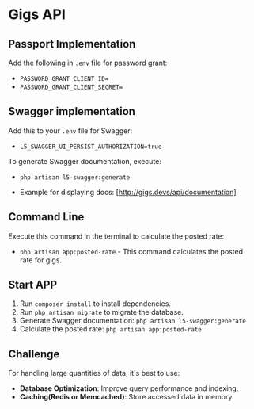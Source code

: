 # Gigs API

## Passport Implementation
Add the following in `.env` file for password grant:
- `PASSWORD_GRANT_CLIENT_ID=`
- `PASSWORD_GRANT_CLIENT_SECRET=`

## Swagger implementation 
Add this to your `.env` file for Swagger:
- `L5_SWAGGER_UI_PERSIST_AUTHORIZATION=true`

To generate Swagger documentation, execute:
- `php artisan l5-swagger:generate`

- Example for displaying docs: [http://gigs.devs/api/documentation]

## Command Line
Execute this command in the terminal to calculate the posted rate:
- `php artisan app:posted-rate` - This command calculates the posted rate for gigs.


## Start APP
1. Run `composer install` to install dependencies.
2. Run `php artisan migrate` to migrate the database.
3. Generate Swagger documentation: `php artisan l5-swagger:generate`
4. Calculate the posted rate: `php artisan app:posted-rate`

## Challenge
 For handling large quantities of data, it's best to use:
- **Database Optimization**: Improve query performance and indexing.
- **Caching(Redis or Memcached)**: Store accessed data in memory.